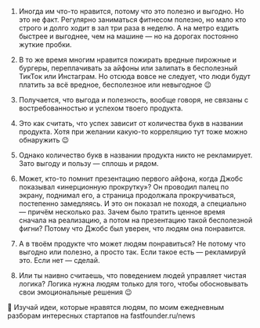 
1. Иногда им что-то нравится, потому что это полезно и выгодно. Но это не факт. Регулярно заниматься фитнесом полезно, но мало кто строго и долго ходит в зал три раза в неделю. А на метро ездить быстрее и выгоднее, чем на машине — но на дорогах постоянно жуткие пробки. 

2. В то же время многим нравится пожирать вредные пирожные и бургеры, переплачивать за айфоны или залипать в бесполезный ТикТок или Инстаграм. Но отсюда вовсе не следует, что люди будут платить за всё вредное, бесполезное или невыгодное 😉 

3. Получается, что выгода и полезность, вообще говоря, не связаны с востребованностью и успехом твоего продукта.

4. Это как считать, что успех зависит от количества букв в названии продукта. Хотя при желании какую-то корреляцию тут тоже можно обнаружить 😉 

5. Однако количество букв в названии продукта никто не рекламирует. Зато выгоду и пользу — сплошь и рядом.

6. Может, кто-то помнит презентацию первого айфона, когда Джобс показывал «инерционную прокрутку»? Он проводил палец по экрану, поднимал его, а страница продолжала прокручиваться, постепенно замедляясь. И это он показал не походя, а специально — причём несколько раз. Зачем было тратить ценное время сначала на реализацию, а потом на презентацию такой бесполезной фигни? Потому что Джобс был уверен, что людям она понравится.

7. А в твоём продукте что может людям понравиться? Не потому что выгодно или полезно, а просто так. Если такое есть — рекламируй это. Если нет — сделай.

8. Или ты наивно считаешь, что поведением людей управляет чистая логика? Логика нужна людям только для того, чтобы обосновывать свои эмоциональные решения 😉 

🚀 Изучай идеи, которые нравятся людям, по моим ежедневным разборам интересных стартапов на fastfounder.ru/news